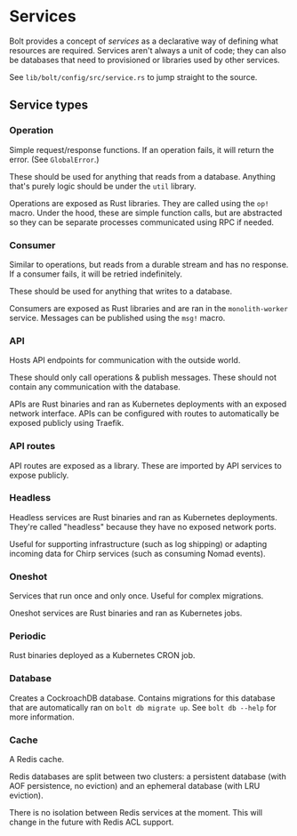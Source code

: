 # Services

Bolt provides a concept of _services_ as a declarative way of defining what resources are required. Services
aren't always a unit of code; they can also be databases that need to provisioned or libraries used by other
services.

See `lib/bolt/config/src/service.rs` to jump straight to the source.

## Service types

### Operation

Simple request/response functions. If an operation fails, it will return the error. (See `GlobalError`.)

These should be used for anything that reads from a database. Anything that's purely logic should be under the
`util` library.

Operations are exposed as Rust libraries. They are called using the `op!` macro. Under the hood, these are
simple function calls, but are abstracted so they can be separate processes communicated using RPC if needed.

### Consumer

Similar to operations, but reads from a durable stream and has no response. If a consumer fails, it will be
retried indefinitely.

These should be used for anything that writes to a database.

Consumers are exposed as Rust libraries and are ran in the `monolith-worker` service. Messages can be
published using the `msg!` macro.

### API

Hosts API endpoints for communication with the outside world.

These should only call operations & publish messages. These should not contain any communication with the
database.

APIs are Rust binaries and ran as Kubernetes deployments with an exposed network interface. APIs can be
configured with routes to automatically be exposed publicly using Traefik.

### API routes

API routes are exposed as a library. These are imported by API services to expose publicly.

### Headless

Headless services are Rust binaries and ran as Kubernetes deployments. They're called "headless" because they
have no exposed network ports.

Useful for supporting infrastructure (such as log shipping) or adapting incoming data for Chirp services (such
as consuming Nomad events).

### Oneshot

Services that run once and only once. Useful for complex migrations.

Oneshot services are Rust binaries and ran as Kubernetes jobs.

### Periodic

Rust binaries deployed as a Kubernetes CRON job.

### Database

Creates a CockroachDB database. Contains migrations for this database that are automatically ran on
`bolt db migrate up`. See `bolt db --help` for more information.

### Cache

A Redis cache.

Redis databases are split between two clusters: a persistent database (with AOF persistence, no eviction) and
an ephemeral database (with LRU eviction).

There is no isolation between Redis services at the moment. This will change in the future with Redis ACL
support.
